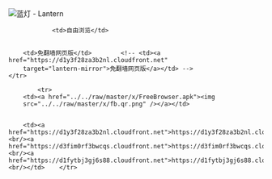 

<img src="../../raw/master/x/8e0a2b81.c82003be.LanternYellow2.png" alt="蓝灯 - Lantern"/>
<table>
    <tr>
                
                <td>自由浏览</td>
        
        
        <td>免翻墙网页版</td>        <!-- <td><a href="https://d1y3f28za3b2nl.cloudfront.net"
        target="lantern-mirror">免翻墙网页版</a></td> -->
    </tr>
    
            <tr>
        <td><a href="../../raw/master/x/FreeBrowser.apk"><img
        src="../../raw/master/x/fb.qr.png" /></a></td>

        
        <td><a href="https://d1y3f28za3b2nl.cloudfront.net">https://d1y3f28za3b2nl.cloudfront.net</a><br/><a href="https://d3fim0rf3bwcqs.cloudfront.net">https://d3fim0rf3bwcqs.cloudfront.net</a><br/><a href="https://d1fytbj3gj6s88.cloudfront.net">https://d1fytbj3gj6s88.cloudfront.net</a><br/></td>    </tr>
</table>
